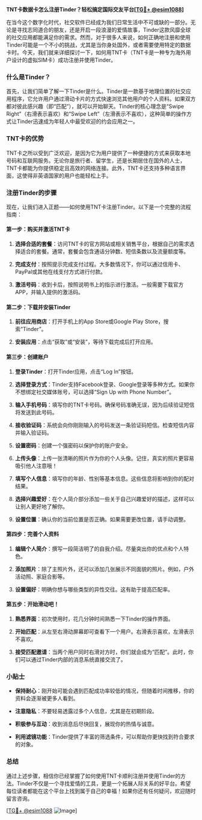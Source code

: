 **TNT卡数据卡怎么注册Tinder？轻松搞定国际交友平台[[TG💪+ @esim1088](https://t.me/s/esim1088)]**

在当今这个数字化时代，社交软件已经成为我们日常生活中不可或缺的一部分。无论是寻找志同道合的朋友，还是开启一段浪漫的爱情故事，Tinder这款风靡全球的社交应用都能满足你的需求。然而，对于很多人来说，如何正确地注册和使用Tinder可能是一个不小的挑战，尤其是当你身处国外，或者需要使用特定的数据卡时。今天，我们就来详细探讨一下，如何用TNT卡（TNT卡是一种专为海外用户设计的虚拟SIM卡）成功注册并使用Tinder。

### 什么是Tinder？

首先，让我们简单了解一下Tinder是什么。Tinder是一款基于地理位置的社交应用程序，它允许用户通过滑动卡片的方式快速浏览其他用户的个人资料。如果双方都对彼此感兴趣（即“匹配”），就可以开始聊天。Tinder的核心理念是“Swipe Right”（右滑表示喜欢）和“Swipe Left”（左滑表示不喜欢），这种简单的操作方式让Tinder迅速成为年轻人中最受欢迎的约会应用之一。

### TNT卡的优势

TNT卡之所以受到广泛欢迎，是因为它为用户提供了一种便捷的方式来获取本地号码和互联网服务。无论你是旅行者、留学生，还是长期居住在国外的人士，TNT卡都能为你提供稳定且高效的网络连接。此外，TNT卡还支持多种语言界面，这使得非英语国家的用户也能轻松上手。

### 注册Tinder的步骤

现在，让我们进入正题——如何使用TNT卡注册Tinder。以下是一个完整的流程指南：

#### 第一步：购买并激活TNT卡

1. **选择合适的套餐**：访问TNT卡的官方网站或相关销售平台，根据自己的需求选择适合的套餐。通常，套餐会包含通话分钟数、短信条数以及流量额度等。
   
2. **完成支付**：按照提示完成支付过程。大多数情况下，你可以通过信用卡、PayPal或其他在线支付方式进行付款。

3. **激活号码**：收到卡后，按照说明书上的指示进行激活。一般需要下载官方APP，并输入提供的激活码。

#### 第二步：下载并安装Tinder

1. **前往应用商店**：打开手机上的App Store或Google Play Store，搜索“Tinder”。

2. **安装应用**：点击“获取”或“安装”，等待下载完成后打开应用。

#### 第三步：创建账户

1. **登录Tinder**：打开Tinder应用，点击“Log In”按钮。

2. **选择登录方式**：Tinder支持Facebook登录、Google登录等多种方式。如果你不想绑定社交媒体账号，可以选择“Sign Up with Phone Number”。

3. **输入手机号码**：填写你的TNT卡号码。确保号码准确无误，因为后续验证短信将发送到此号码。

4. **接收验证码**：系统会向你刚刚输入的号码发送一条验证码短信。检查短信内容并输入验证码。

5. **设置密码**：创建一个强密码以保护你的账户安全。

6. **上传头像**：上传一张清晰的照片作为你的个人头像。记住，真实的照片更容易吸引他人注意哦！

7. **填写个人信息**：填写你的年龄、性别等基本信息。这些信息将影响到你的配对结果。

8. **选择兴趣爱好**：在个人简介部分添加一些关于自己兴趣爱好的描述，这样可以让别人更好地了解你。

9. **设置位置**：确认你的当前位置是否正确。如果需要更改位置，请手动调整。

#### 第四步：完善个人资料

1. **编辑个人简介**：撰写一段简洁明了的自我介绍。尽量突出你的优点和个人特色。

2. **添加照片**：除了主照片外，还可以添加几张展示不同面貌的照片。例如，户外活动照、家庭合影等。

3. **设置偏好**：明确你想与哪些类型的异性交往。这有助于提高匹配率。

#### 第五步：开始滑动吧！

1. **熟悉界面**：初次使用时，花几分钟时间熟悉一下Tinder的操作界面。

2. **开始匹配**：从左至右滑动屏幕即可查看下一个用户。右滑表示喜欢，左滑表示不喜欢。

3. **接受匹配邀请**：当两个用户同时右滑对方时，你们就会成为“匹配”。此时，你们可以通过Tinder内部的消息系统直接交流了。

### 小贴士

- **保持耐心**：刚开始可能会遇到匹配成功率较低的情况，但随着时间推移，你的资料会逐渐被更多人看到。
  
- **注意隐私**：不要轻易透露过多个人信息，尤其是在初期阶段。

- **积极参与互动**：收到消息后尽快回复，展现你的热情与诚意。

- **利用滤镜功能**：Tinder提供了丰富的筛选条件，可以帮助你更快找到符合要求的对象。

### 总结

通过上述步骤，相信你已经掌握了如何使用TNT卡顺利注册并使用Tinder的方法。Tinder不仅是一个寻找爱情的工具，更是一个拓展人际关系的好平台。希望每位读者都能在这个平台上找到属于自己的幸福！如果你还有任何疑问，欢迎随时留言咨询。

[[TG💪+ @esim1088](https://t.me/s/esim1088) ![Image](https://i.postimg.cc/4NQfJmqS/Snipaste-2025-05-13-00-14-12.png)]